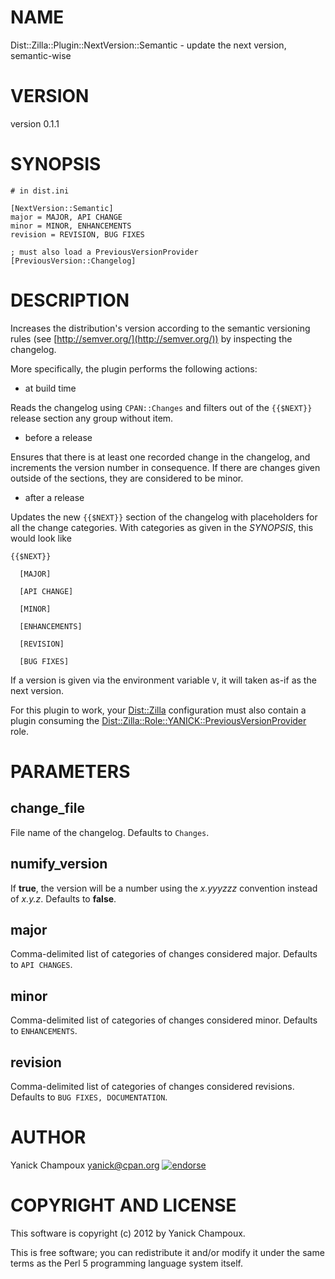 # NAME

Dist::Zilla::Plugin::NextVersion::Semantic - update the next version, semantic-wise

# VERSION

version 0.1.1

# SYNOPSIS

    # in dist.ini

    [NextVersion::Semantic]
    major = MAJOR, API CHANGE
    minor = MINOR, ENHANCEMENTS
    revision = REVISION, BUG FIXES

    ; must also load a PreviousVersionProvider
    [PreviousVersion::Changelog]

# DESCRIPTION

Increases the distribution's version according to the semantic versioning rules
(see [http://semver.org/](http://semver.org/)) by inspecting the changelog. 

More specifically, the plugin performs the following actions:

- at build time

Reads the changelog using `CPAN::Changes` and filters out of the `{{$NEXT}}`
release section any group without item.

- before a release

Ensures that there is at least one recorded change in the changelog, and
increments the version number in consequence.   If there are changes given
outside of the sections, they are considered to be minor.

- after a release

Updates the new `{{$NEXT}}` section of the changelog with placeholders for
all the change categories.  With categories as given in the _SYNOPSIS_,
this would look like

    {{$NEXT}}

      [MAJOR]

      [API CHANGE]

      [MINOR]

      [ENHANCEMENTS]

      [REVISION]

      [BUG FIXES]

If a version is given via the environment variable `V`, it will taken
as-if as the next version.

For this plugin to work, your [Dist::Zilla](http://search.cpan.org/perldoc?Dist::Zilla) configuration must also contain a plugin 
consuming the [Dist::Zilla::Role::YANICK::PreviousVersionProvider](http://search.cpan.org/perldoc?Dist::Zilla::Role::YANICK::PreviousVersionProvider) role.

# PARAMETERS

## change\_file

File name of the changelog. Defaults to `Changes`.

## numify\_version

If __true__, the version will be a number using the _x.yyyzzz_ convention instead 
of _x.y.z_.  Defaults to __false__.

## major

Comma-delimited list of categories of changes considered major.
Defaults to `API CHANGES`.

## minor

Comma-delimited list of categories of changes considered minor.
Defaults to `ENHANCEMENTS`.

## revision

Comma-delimited list of categories of changes considered revisions.
Defaults to `BUG FIXES, DOCUMENTATION`.

# AUTHOR

Yanick Champoux <yanick@cpan.org> [![endorse](http://api.coderwall.com/yanick/endorsecount.png)](http://coderwall.com/yanick)

# COPYRIGHT AND LICENSE

This software is copyright (c) 2012 by Yanick Champoux.

This is free software; you can redistribute it and/or modify it under
the same terms as the Perl 5 programming language system itself.
